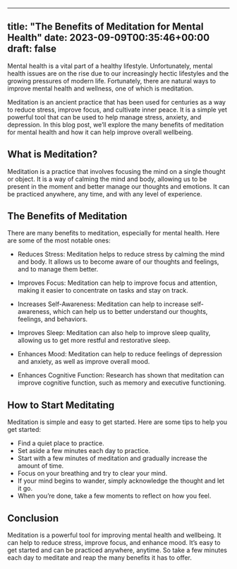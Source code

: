 
---
title: "The Benefits of Meditation for Mental Health"
date: 2023-09-09T00:35:46+00:00
draft: false
---

Mental health is a vital part of a healthy lifestyle. Unfortunately, mental health issues are on the rise due to our increasingly hectic lifestyles and the growing pressures of modern life. Fortunately, there are natural ways to improve mental health and wellness, one of which is meditation. 

Meditation is an ancient practice that has been used for centuries as a way to reduce stress, improve focus, and cultivate inner peace. It is a simple yet powerful tool that can be used to help manage stress, anxiety, and depression. In this blog post, we’ll explore the many benefits of meditation for mental health and how it can help improve overall wellbeing. 

## What is Meditation?

Meditation is a practice that involves focusing the mind on a single thought or object. It is a way of calming the mind and body, allowing us to be present in the moment and better manage our thoughts and emotions. It can be practiced anywhere, any time, and with any level of experience. 

## The Benefits of Meditation

There are many benefits to meditation, especially for mental health. Here are some of the most notable ones: 

- Reduces Stress: Meditation helps to reduce stress by calming the mind and body. It allows us to become aware of our thoughts and feelings, and to manage them better. 

- Improves Focus: Meditation can help to improve focus and attention, making it easier to concentrate on tasks and stay on track. 

- Increases Self-Awareness: Meditation can help to increase self-awareness, which can help us to better understand our thoughts, feelings, and behaviors. 

- Improves Sleep: Meditation can also help to improve sleep quality, allowing us to get more restful and restorative sleep. 

- Enhances Mood: Meditation can help to reduce feelings of depression and anxiety, as well as improve overall mood. 

- Enhances Cognitive Function: Research has shown that meditation can improve cognitive function, such as memory and executive functioning.

## How to Start Meditating

Meditation is simple and easy to get started. Here are some tips to help you get started: 

- Find a quiet place to practice. 
- Set aside a few minutes each day to practice. 
- Start with a few minutes of meditation and gradually increase the amount of time. 
- Focus on your breathing and try to clear your mind. 
- If your mind begins to wander, simply acknowledge the thought and let it go. 
- When you’re done, take a few moments to reflect on how you feel.

## Conclusion

Meditation is a powerful tool for improving mental health and wellbeing. It can help to reduce stress, improve focus, and enhance mood. It’s easy to get started and can be practiced anywhere, anytime. So take a few minutes each day to meditate and reap the many benefits it has to offer.